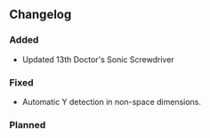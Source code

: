 ## Changelog

### Added
- Updated 13th Doctor's Sonic Screwdriver

### Fixed
- Automatic Y detection in non-space dimensions.

### Planned

